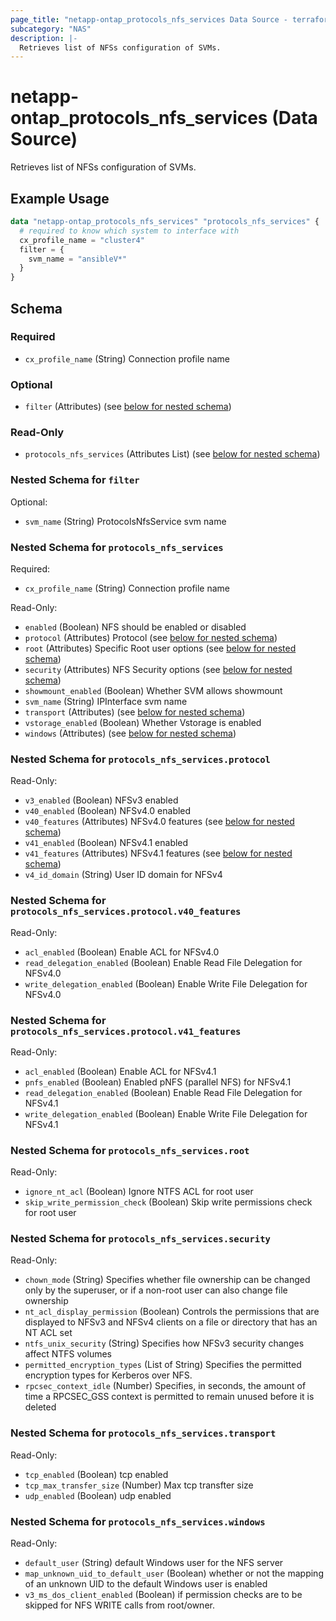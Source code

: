 ```yaml
---
page_title: "netapp-ontap_protocols_nfs_services Data Source - terraform-provider-netapp-ontap"
subcategory: "NAS"
description: |-
  Retrieves list of NFSs configuration of SVMs.
---
```


# netapp-ontap_protocols_nfs_services (Data Source)

Retrieves list of NFSs configuration of SVMs.

## Example Usage
```terraform
data "netapp-ontap_protocols_nfs_services" "protocols_nfs_services" {
  # required to know which system to interface with
  cx_profile_name = "cluster4"
  filter = {
    svm_name = "ansibleV*"
  }
}
```


<!-- schema generated by tfplugindocs -->
## Schema

### Required

- `cx_profile_name` (String) Connection profile name

### Optional

- `filter` (Attributes) (see [below for nested schema](#nestedatt--filter))

### Read-Only

- `protocols_nfs_services` (Attributes List) (see [below for nested schema](#nestedatt--protocols_nfs_services))

<a id="nestedatt--filter"></a>
### Nested Schema for `filter`

Optional:

- `svm_name` (String) ProtocolsNfsService svm name


<a id="nestedatt--protocols_nfs_services"></a>
### Nested Schema for `protocols_nfs_services`

Required:

- `cx_profile_name` (String) Connection profile name

Read-Only:

- `enabled` (Boolean) NFS should be enabled or disabled
- `protocol` (Attributes) Protocol (see [below for nested schema](#nestedatt--protocols_nfs_services--protocol))
- `root` (Attributes) Specific Root user options (see [below for nested schema](#nestedatt--protocols_nfs_services--root))
- `security` (Attributes) NFS Security options (see [below for nested schema](#nestedatt--protocols_nfs_services--security))
- `showmount_enabled` (Boolean) Whether SVM allows showmount
- `svm_name` (String) IPInterface svm name
- `transport` (Attributes) (see [below for nested schema](#nestedatt--protocols_nfs_services--transport))
- `vstorage_enabled` (Boolean) Whether Vstorage is enabled
- `windows` (Attributes) (see [below for nested schema](#nestedatt--protocols_nfs_services--windows))

<a id="nestedatt--protocols_nfs_services--protocol"></a>
### Nested Schema for `protocols_nfs_services.protocol`

Read-Only:

- `v3_enabled` (Boolean) NFSv3 enabled
- `v40_enabled` (Boolean) NFSv4.0 enabled
- `v40_features` (Attributes) NFSv4.0 features (see [below for nested schema](#nestedatt--protocols_nfs_services--protocol--v40_features))
- `v41_enabled` (Boolean) NFSv4.1 enabled
- `v41_features` (Attributes) NFSv4.1 features (see [below for nested schema](#nestedatt--protocols_nfs_services--protocol--v41_features))
- `v4_id_domain` (String) User ID domain for NFSv4

<a id="nestedatt--protocols_nfs_services--protocol--v40_features"></a>
### Nested Schema for `protocols_nfs_services.protocol.v40_features`

Read-Only:

- `acl_enabled` (Boolean) Enable ACL for NFSv4.0
- `read_delegation_enabled` (Boolean) Enable Read File Delegation for NFSv4.0
- `write_delegation_enabled` (Boolean) Enable Write File Delegation for NFSv4.0


<a id="nestedatt--protocols_nfs_services--protocol--v41_features"></a>
### Nested Schema for `protocols_nfs_services.protocol.v41_features`

Read-Only:

- `acl_enabled` (Boolean) Enable ACL for NFSv4.1
- `pnfs_enabled` (Boolean) Enabled pNFS (parallel NFS) for NFSv4.1
- `read_delegation_enabled` (Boolean) Enable Read File Delegation for NFSv4.1
- `write_delegation_enabled` (Boolean) Enable Write File Delegation for NFSv4.1



<a id="nestedatt--protocols_nfs_services--root"></a>
### Nested Schema for `protocols_nfs_services.root`

Read-Only:

- `ignore_nt_acl` (Boolean) Ignore NTFS ACL for root user
- `skip_write_permission_check` (Boolean) Skip write permissions check for root user


<a id="nestedatt--protocols_nfs_services--security"></a>
### Nested Schema for `protocols_nfs_services.security`

Read-Only:

- `chown_mode` (String) Specifies whether file ownership can be changed only by the superuser, or if a non-root user can also change file ownership
- `nt_acl_display_permission` (Boolean) Controls the permissions that are displayed to NFSv3 and NFSv4 clients on a file or directory that has an NT ACL set
- `ntfs_unix_security` (String) Specifies how NFSv3 security changes affect NTFS volumes
- `permitted_encryption_types` (List of String) Specifies the permitted encryption types for Kerberos over NFS.
- `rpcsec_context_idle` (Number) Specifies, in seconds, the amount of time a RPCSEC_GSS context is permitted to remain unused before it is deleted


<a id="nestedatt--protocols_nfs_services--transport"></a>
### Nested Schema for `protocols_nfs_services.transport`

Read-Only:

- `tcp_enabled` (Boolean) tcp enabled
- `tcp_max_transfer_size` (Number) Max tcp transfter size
- `udp_enabled` (Boolean) udp enabled


<a id="nestedatt--protocols_nfs_services--windows"></a>
### Nested Schema for `protocols_nfs_services.windows`

Read-Only:

- `default_user` (String) default Windows user for the NFS server
- `map_unknown_uid_to_default_user` (Boolean) whether or not the mapping of an unknown UID to the default Windows user is enabled
- `v3_ms_dos_client_enabled` (Boolean) if permission checks are to be skipped for NFS WRITE calls from root/owner.


